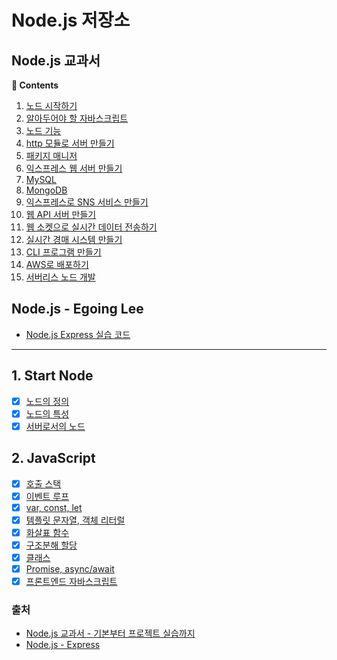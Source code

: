 # Node.js 저장소

## **Node.js 교과서**

**:book: Contents**
1. [노드 시작하기](#1-start-node)
2. [알아두어야 할 자바스크립트](#2-javascript)
3. [노드 기능](#3-operating-system)
4. [http 모듈로 서버 만들기](#4-database)
5. [패키지 매니저](#5-design-pattern)
6. [익스프레스 웹 서버 만들기](#6-algorithm)
7. [MySQL](#7-java)
8. [MongoDB](#contents)
9. [익스프레스로 SNS 서비스 만들기](#9-spring)
10. [웹 API 서버 만들기](#10-security)
11. [웹 소켓으로 실시간 데이터 전송하기](#11-etc)
12. [실시간 경매 시스템 만들기](#contents)
13. [CLI 프로그램 만들기](#9-spring)
14. [AWS로 배포하기](#10-security)
15. [서버리스 노드 개발](#11-etc)

## **Node.js - Egoing Lee**

- [Node.js Express 실습 코드](./src/node.js-express)

---

## 1. Start Node
* [X] [노드의 정의](/chapter01/node_definition.md)
* [X] [노드의 특성](/chapter01/node_characteristic.md)
* [X] [서버로서의 노드](/chapter01/node_of_server.md)

## 2. JavaScript
* [X] [호출 스택](/chapter02/call_stack.md)
* [X] [이벤트 루프](/chapter02/event_loop.md)
* [X] [var, const, let](/chapter02/var_const_let.md)
* [X] [템플릿 문자열, 객체 리터럴](/chapter02/template_char_and_object_literal.md)
* [X] [화살표 함수](/chapter02/arrow_function.md)
* [X] [구조분해 할당](/chapter02/divide_assign.md)
* [X] [클래스](/chapter02/class.md)
* [X] [Promise, async/await](/chapter02/promise_async_await.md)
* [X] [프론트엔드 자바스크립트](/chapter02/frontend_javascript.md)

### 출처

- [Node.js 교과서 - 기본부터 프로젝트 실습까지](https://www.inflearn.com/course/노드-교과서)
- [Node.js - Express](https://www.inflearn.com/course/node-js-express/dashboard)
